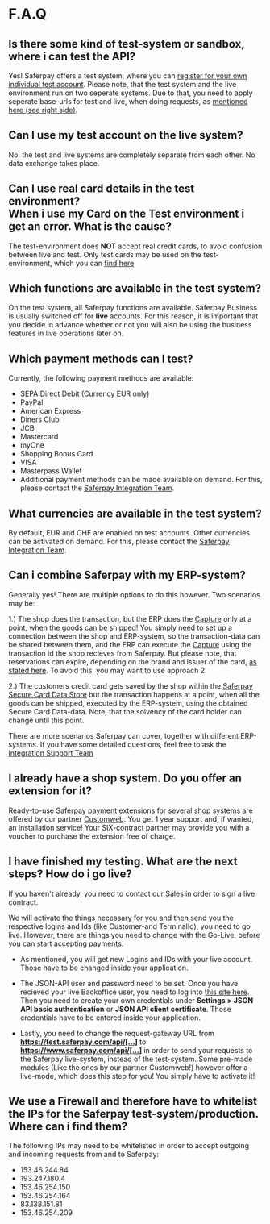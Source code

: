 # F.A.Q

## Is there some kind of test-system or sandbox, where i can test the API?

Yes! Saferpay offers a test system, where you can [register for your own individual test account](https://test.saferpay.com/BO/Welcome?lang=en). Please note, that the test system and the live environment run on two seperate systems.
Due to that, you need to apply seperate base-urls for test and live, when doing requests, as [mentioned here (see right side)](https://saferpay.github.io/jsonapi/index.html#intro).

## Can I use my test account on the live system?

No, the test and live systems are completely separate from each other. No data exchange takes place.

## Can I use real card details in the test environment? <br />When i use my Card on the Test environment i get an error. What is the cause?

The test-environment does **NOT** accept real credit cards, to avoid confusion between live and test.
Only test cards may be used on the test-environment, which you can [find here](https://www.six-payment-services.com/en/site/saferpay-support/testaccount/Saferpay_Testdaten.html).

## Which functions are available in the test system?

On the test system, all Saferpay functions are available. Saferpay Business is usually switched off for **live** accounts. For this reason, it is important that you decide in advance whether or not you will also be using the business features in live operations later on.

## Which payment methods can I test?

Currently, the following payment methods are available:

+ SEPA Direct Debit (Currency EUR only)
+	PayPal
+	American Express
+	Diners Club
+	JCB
+	Mastercard
+	myOne
+	Shopping Bonus Card
+	VISA
+	Masterpass Wallet 
+ Additional payment methods can be made available on demand. For this, please contact the [Saferpay Integration Team](mailto:integration.saferpay@six-payment-services.com?subject=Additional%20payment%20methods).

## What currencies are available in the test system?

By default, EUR and CHF are enabled on test accounts. Other currencies can be activated on demand. For this, please contact the [Saferpay Integration Team](mailto:integration.saferpay@six-payment-services.com?subject=Test%20Account%20Currencies).

## Can i combine Saferpay with my ERP-system?

Generally yes!
There are multiple options to do this however.
Two scenarios may be:

1.) The shop does the transaction, but the ERP does the [Capture](http://saferpay.github.io/jsonapi/index.html#Payment_v1_Transaction_Capture) only at a point, when the goods can be shipped!
You simply need to set up a connection between the shop and ERP-system, so the transaction-data can be shared between them, and the ERP can execute the [Capture](http://saferpay.github.io/jsonapi/index.html#Payment_v1_Transaction_Capture) using the transaction id the shop recieves from Saferpay.
But please note, that reservations can expire, depending on the brand and issuer of the card, [as stated here](https://saferpay.github.io/sndbx/index.html#capture). To avoid this, you may want to use approach 2.

2.) The customers credit card gets saved by the shop within the [Saferpay Secure Card Data Store](http://saferpay.github.io/sndbx) but the transaction happens at a point, when all the goods can be shipped, executed by the ERP-system, using the obtained Secure Card Data-data.
Note, that the solvency of the card holder can change until this point.

There are more scenarios Saferpay can cover, together with different ERP-systems.
If you have some detailed questions, feel free to ask the [Integration Support Team](https://saferpay.github.io/sndbx/contact.html)

## I already have a shop system. Do you offer an extension for it?

Ready-to-use Saferpay payment extensions for several shop systems are offered by our partner [Customweb](https://www.sellxed.com/shop/en/eur/extensions/module/payment-service-provider/saferpay.html). You get 1 year support and, if wanted, an installation service! Your SIX-contract partner may provide you with a voucher to purchase the extension free of charge.

## I have finished my testing. What are the next steps? How do i go live?

If you haven't already, you need to contact our [Sales](https://www.six-payment-services.com/en/shared/contacts.html#ch) in order to sign a live contract.

We will activate the things necessary for you and then send you the respective logins and Ids (like Customer-and TerminalId), you need  to go live.
However, there are things you need to change with the Go-Live, before you can start accepting payments:

* As mentioned, you will get new Logins and IDs with your live account. Those have to be changed inside your application.
* The JSON-API user and password need to be set. Once you have recieved your live Backoffice user, you need to log into [this site here](https://www.saferpay.com/BO/Login). Then you need to create your own credentials under **Settings > JSON API basic authentication** or  **JSON API client certificate**. Those credentials have to be entered inside your application.

* Lastly, you need to change the request-gateway URL from **https://test.saferpay.com/api/[...]** to **https://www.saferpay.com/api/[...]** in order  to send your requests to the Saferpay live-system, instead of the test-system. Some pre-made modules (Like the ones by our partner Customweb!) however offer a live-mode, which does this step for you! You simply have to activate it!


## We use a Firewall and therefore have to whitelist the IPs for the Saferpay test-system/production. Where can i find them?

The following IPs may need to be whitelisted in order to accept outgoing and incoming requests from and to Saferpay:

+ 153.46.244.84
+ 193.247.180.4
+ 153.46.254.150
+ 153.46.254.164
+ 83.138.151.81
+ 153.46.254.209
